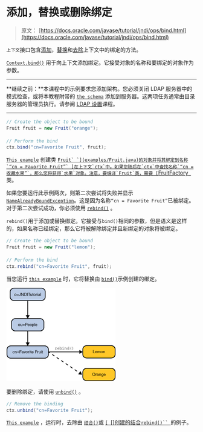# 添加，替换或删除绑定

> 原文： [https://docs.oracle.com/javase/tutorial/jndi/ops/bind.html](https://docs.oracle.com/javase/tutorial/jndi/ops/bind.html)

`上下文`接口包含[添加](#BIND)，[替换](#REBIND)和[去除](#UNBIND)上下文中的绑定的方法。

[`Context.bind()`](https://docs.oracle.com/javase/8/docs/api/javax/naming/Context.html#bind-javax.naming.Name-java.lang.Object-) 用于向上下文添加绑定。它接受对象的名称和要绑定的对象作为参数。

* * *

**继续之前：**本课程中的示例要求您添加架构。您必须关闭 LDAP 服务器中的模式检查，或将本教程附带的 [`the schema`](../software/config/java.schema) 添加到服务器。这两项任务通常由目录服务器的管理员执行。请参阅 [LDAP 设置](../software/content.html)课程。

* * *

```java
// Create the object to be bound
Fruit fruit = new Fruit("orange");

// Perform the bind
ctx.bind("cn=Favorite Fruit", fruit);

```

[`This example`](examples/Bind.java) 创建类 [``Fruit` `](examples/Fruit.java)的对象并将其绑定到名称`“cn = Favorite Fruit”` ]在上下文`ctx`中。如果您随后在`ctx`中查找名称`“cn =收藏水果”`，那么您将获得`水果`对象。注意，要编译`Fruit`类，需要 [``FruitFactory` `](examples/FruitFactory.java)类。

如果您要运行此示例两次，则第二次尝试将失败并显示 [`NameAlreadyBoundException`](https://docs.oracle.com/javase/8/docs/api/javax/naming/NameAlreadyBoundException.html)。这是因为名称`“cn = Favorite Fruit”`已被绑定。对于第二次尝试成功，你必须使用 [`rebind()`](https://docs.oracle.com/javase/8/docs/api/javax/naming/Context.html#rebind-javax.naming.Name-java.lang.Object-) 。

`rebind()`用于添加或替换绑定。它接受与`bind()`相同的参数，但是语义是这样的，如果名称已经绑定，那么它将被解除绑定并且新绑定的对象将被绑定。

```java
// Create the object to be bound
Fruit fruit = new Fruit("lemon");

// Perform the bind
ctx.rebind("cn=Favorite Fruit", fruit);

```

当您运行 [`this example`](examples/Rebind.java) 时，它将替换由 [``bind()``](examples/Bind.java)示例创建的绑定。

![The binding to lemon is being replaced by a bind to orange.](img/eefa848fa1d4d177ea98c5dced7600a3.jpg)

要删除绑定，请使用 [`unbind()`](https://docs.oracle.com/javase/8/docs/api/javax/naming/Context.html#unbind-javax.naming.Name-) 。

```java
// Remove the binding
ctx.unbind("cn=Favorite Fruit");

```

[`This example`](examples/Unbind.java) ，运行时，去除由 [``结合()``](examples/Bind.java)或 [`[ `[]创建的结合`rebind()`` `](examples/Rebind.java)的例子。